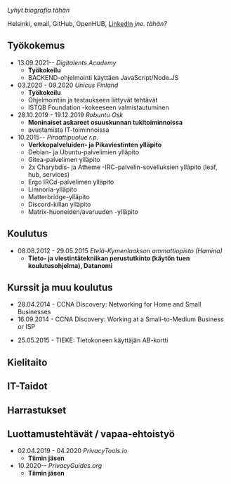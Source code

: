 _Lyhyt biografia tähän_

Helsinki, email, GitHub, OpenHUB, [LinkedIn](https://www.linkedin.com/in/mikaelahmsuomalainen/) _jne. tähän?_

## Työkokemus

* 13.09.2021-- *Digitalents Academy*
  * **Työkokeilu**
  * BACKEND-ohjelmointi käyttäen JavaScript/Node.JS
* 03.2020 - 09.2020 *Unicus Finland*
  * **Työkokeilu**
  * Ohjelmointiin ja testaukseen liittyvät tehtävät
  * ISTQB Foundation -kokeeseen valmistautuminen
* 28.10.2019 - 19.12.2019 *Robuntu Osk*
  * **Moninaiset askareet osuuskunnan tukitoiminnoissa**
  * avustamista IT-toiminnoissa
* 10.2015-- *Piraattipuolue r.p.*
  * **Verkkopalveluiden- ja Pikaviestinten ylläpito**
  * Debian- ja Ubuntu-palvelimien ylläpito
  * Gitea-palvelimen ylläpito
  * 2x Charybdis- ja Atheme -IRC-palvelin-sovelluksien ylläpito (leaf, hub, services)
  * Ergo IRCd-palvelimen ylläpito
  * Limnoria-ylläpito
  * Matterbridge-ylläpito
  * Discord-killan ylläpito
  * Matrix-huoneiden/avaruuden -ylläpito

## Koulutus

* 08.08.2012 - 29.05.2015 *Etelä-Kymenlaakson ammattiopisto (Hamina)*
  * **Tieto- ja viestintätekniikan perustutkinto (käytön tuen koulutusohjelma), Datanomi**

## Kurssit ja muu koulutus

* 28.04.2014 - CCNA Discovery: Networking for Home and Small Businesses
* 16.09.2014 - CCNA Discovery: Working at a Small-to-Medium Business or ISP
<!-- * 25.05.2015 - TIEKE: Tietokoneen käyttäjän A-kortti -->
* 25.05.2015 - TIEKE: Tietokoneen käyttäjän AB-kortti

## Kielitaito

## IT-Taidot

## Harrastukset

## Luottamustehtävät / vapaa-ehtoistyö

* 02.04.2019 - 04.2020 *PrivacyTools.io*
  * **Tiimin jäsen**
* 10.2020-- *PrivacyGuides.org*
  * **Tiimin jäsen**

<!-- ## Suosittelijat

Lisätään tähän kun heitä on

-->

